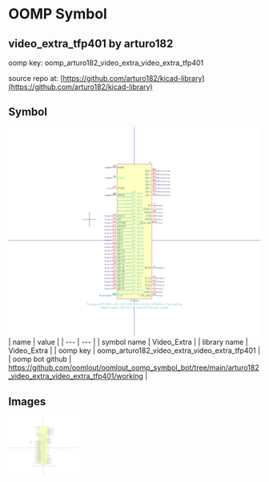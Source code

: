 # OOMP Symbol  
## video_extra_tfp401  by arturo182  
  
oomp key: oomp_arturo182_video_extra_video_extra_tfp401  
  
source repo at: [https://github.com/arturo182/kicad-library](https://github.com/arturo182/kicad-library)  
## Symbol  
  
[![working.png](working_600.png)](working.png)  
| name | value | 
| --- | --- | 
| symbol name | Video_Extra | 
| library name | Video_Extra | 
| oomp key | oomp_arturo182_video_extra_video_extra_tfp401 | 
| oomp bot github | https://github.com/oomlout/oomlout_oomp_symbol_bot/tree/main/arturo182_video_extra_video_extra_tfp401/working | 
## Images  
  
[![working.png](working_140.png)](working.png)  
